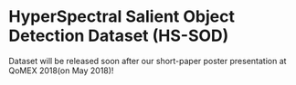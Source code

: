 # HyperSpectral Salient Object Detection Dataset (HS-SOD)

Dataset will be released soon after our short-paper poster presentation at QoMEX 2018(on May 2018)!
